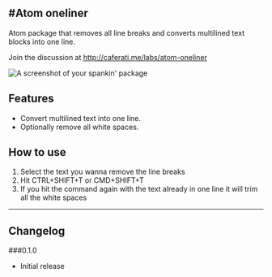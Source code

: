 #Atom oneliner
--------------------

Atom package that removes all line breaks and converts multilined text blocks into one line.  

Join the discussion at http://caferati.me/labs/atom-oneliner

![A screenshot of your spankin' package](http://caferati.me/images/labs/oneliner.gif)

## Features

* Convert multilined text into one line.
* Optionally remove all white spaces.

## How to use
1. Select the text you wanna remove the line breaks
2. Hit CTRL+SHIFT+T or CMD+SHIFT+T
3. If you hit the command again with the text already in one line it will trim all the white spaces

----------------

## Changelog ##

###0.1.0
- Initial release
